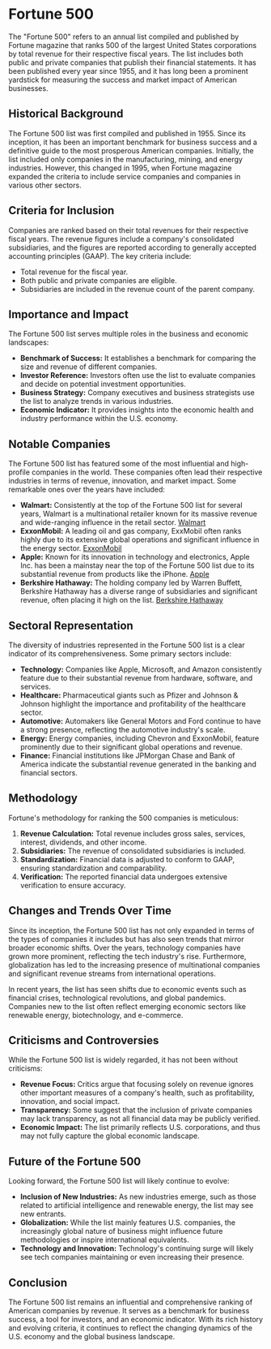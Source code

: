 # Fortune 500

The "Fortune 500" refers to an annual list compiled and published by Fortune magazine that ranks 500 of the largest United States corporations by total revenue for their respective fiscal years. The list includes both public and private companies that publish their financial statements. It has been published every year since 1955, and it has long been a prominent yardstick for measuring the success and market impact of American businesses.

## Historical Background

The Fortune 500 list was first compiled and published in 1955. Since its inception, it has been an important benchmark for business success and a definitive guide to the most prosperous American companies. Initially, the list included only companies in the manufacturing, mining, and energy industries. However, this changed in 1995, when Fortune magazine expanded the criteria to include service companies and companies in various other sectors.

## Criteria for Inclusion

Companies are ranked based on their total revenues for their respective fiscal years. The revenue figures include a company's consolidated subsidiaries, and the figures are reported according to generally accepted accounting principles (GAAP). The key criteria include:
- Total revenue for the fiscal year.
- Both public and private companies are eligible.
- Subsidiaries are included in the revenue count of the parent company.

## Importance and Impact

The Fortune 500 list serves multiple roles in the business and economic landscapes:
- **Benchmark of Success:** It establishes a benchmark for comparing the size and revenue of different companies.
- **Investor Reference:** Investors often use the list to evaluate companies and decide on potential investment opportunities.
- **Business Strategy:** Company executives and business strategists use the list to analyze trends in various industries.
- **Economic Indicator:** It provides insights into the economic health and industry performance within the U.S. economy.

## Notable Companies

The Fortune 500 list has featured some of the most influential and high-profile companies in the world. These companies often lead their respective industries in terms of revenue, innovation, and market impact. Some remarkable ones over the years have included:

- **Walmart:** Consistently at the top of the Fortune 500 list for several years, Walmart is a multinational retailer known for its massive revenue and wide-ranging influence in the retail sector. [Walmart](https://corporate.walmart.com/)
- **ExxonMobil:** A leading oil and gas company, ExxMobil often ranks highly due to its extensive global operations and significant influence in the energy sector. [ExxonMobil](https://corporate.exxonmobil.com/)
- **Apple:** Known for its innovation in technology and electronics, Apple Inc. has been a mainstay near the top of the Fortune 500 list due to its substantial revenue from products like the iPhone. [Apple](https://www.apple.com/)
- **Berkshire Hathaway:** The holding company led by Warren Buffett, Berkshire Hathaway has a diverse range of subsidiaries and significant revenue, often placing it high on the list. [Berkshire Hathaway](https://www.berkshirehathaway.com/)

## Sectoral Representation

The diversity of industries represented in the Fortune 500 list is a clear indicator of its comprehensiveness. Some primary sectors include:
- **Technology:** Companies like Apple, Microsoft, and Amazon consistently feature due to their substantial revenue from hardware, software, and services.
- **Healthcare:** Pharmaceutical giants such as Pfizer and Johnson & Johnson highlight the importance and profitability of the healthcare sector.
- **Automotive:** Automakers like General Motors and Ford continue to have a strong presence, reflecting the automotive industry's scale.
- **Energy:** Energy companies, including Chevron and ExxonMobil, feature prominently due to their significant global operations and revenue.
- **Finance:** Financial institutions like JPMorgan Chase and Bank of America indicate the substantial revenue generated in the banking and financial sectors.

## Methodology

Fortune's methodology for ranking the 500 companies is meticulous:
1. **Revenue Calculation:** Total revenue includes gross sales, services, interest, dividends, and other income.
2. **Subsidiaries:** The revenue of consolidated subsidiaries is included.
3. **Standardization:** Financial data is adjusted to conform to GAAP, ensuring standardization and comparability.
4. **Verification:** The reported financial data undergoes extensive verification to ensure accuracy.

## Changes and Trends Over Time

Since its inception, the Fortune 500 list has not only expanded in terms of the types of companies it includes but has also seen trends that mirror broader economic shifts. Over the years, technology companies have grown more prominent, reflecting the tech industry's rise. Furthermore, globalization has led to the increasing presence of multinational companies and significant revenue streams from international operations.

In recent years, the list has seen shifts due to economic events such as financial crises, technological revolutions, and global pandemics. Companies new to the list often reflect emerging economic sectors like renewable energy, biotechnology, and e-commerce.

## Criticisms and Controversies

While the Fortune 500 list is widely regarded, it has not been without criticisms:
- **Revenue Focus:** Critics argue that focusing solely on revenue ignores other important measures of a company's health, such as profitability, innovation, and social impact.
- **Transparency:** Some suggest that the inclusion of private companies may lack transparency, as not all financial data may be publicly verified.
- **Economic Impact:** The list primarily reflects U.S. corporations, and thus may not fully capture the global economic landscape.

## Future of the Fortune 500

Looking forward, the Fortune 500 list will likely continue to evolve:
- **Inclusion of New Industries:** As new industries emerge, such as those related to artificial intelligence and renewable energy, the list may see new entrants.
- **Globalization:** While the list mainly features U.S. companies, the increasingly global nature of business might influence future methodologies or inspire international equivalents.
- **Technology and Innovation:** Technology's continuing surge will likely see tech companies maintaining or even increasing their presence.

## Conclusion

The Fortune 500 list remains an influential and comprehensive ranking of American companies by revenue. It serves as a benchmark for business success, a tool for investors, and an economic indicator. With its rich history and evolving criteria, it continues to reflect the changing dynamics of the U.S. economy and the global business landscape.